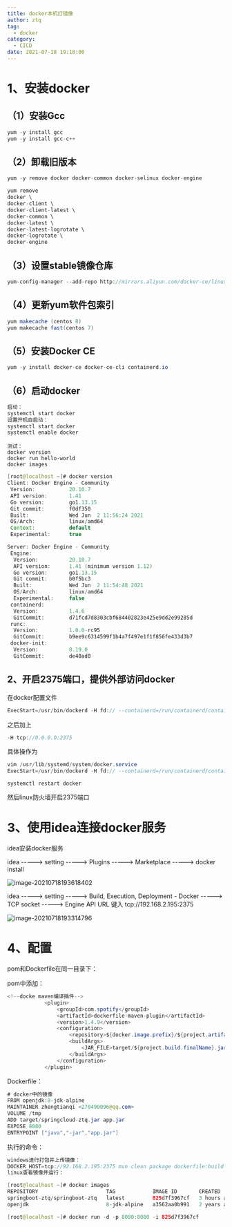 ```yaml
---
title: docker本机打镜像
author: ztq
tag:
  - docker
category:
  - CICD
date: 2021-07-18 19:18:00
---
```


# 1、安装docker

## （1）安装Gcc

```java
yum -y install gcc
yum -y install gcc-c++
```

## （2）卸载旧版本

```java
yum -y remove docker docker-common docker-selinux docker-engine

yum remove
docker \
docker-client \
docker-client-latest \
docker-common \
docker-latest \
docker-latest-logrotate \
docker-logrotate \
docker-engine
```

## （3）设置stable镜像仓库

```java
yum-config-manager --add-repo http://mirrors.aliyun.com/docker-ce/linux/centos/docker-ce.repo
```

## （4）更新yum软件包索引

```java
yum makecache (centos 8)
yum makecache fast(centos 7)
```

## （5）安装Docker CE

```java
yum -y install docker-ce docker-ce-cli containerd.io
```



## （6）启动docker

```java
启动：
systemctl start docker
设置开机自启动：
systemctl start docker
systemctl enable docker
```

```
测试：
docker version
docker run hello-world
docker images
```

```java
[root@localhost ~]# docker version
Client: Docker Engine - Community
 Version:           20.10.7
 API version:       1.41
 Go version:        go1.13.15
 Git commit:        f0df350
 Built:             Wed Jun  2 11:56:24 2021
 OS/Arch:           linux/amd64
 Context:           default
 Experimental:      true

Server: Docker Engine - Community
 Engine:
  Version:          20.10.7
  API version:      1.41 (minimum version 1.12)
  Go version:       go1.13.15
  Git commit:       b0f5bc3
  Built:            Wed Jun  2 11:54:48 2021
  OS/Arch:          linux/amd64
  Experimental:     false
 containerd:
  Version:          1.4.6
  GitCommit:        d71fcd7d8303cbf684402823e425e9dd2e99285d
 runc:
  Version:          1.0.0-rc95
  GitCommit:        b9ee9c6314599f1b4a7f497e1f1f856fe433d3b7
 docker-init:
  Version:          0.19.0
  GitCommit:        de40ad0
```

## 2、开启2375端口，提供外部访问docker

在docker配置文件

```java
ExecStart=/usr/bin/dockerd -H fd:// --containerd=/run/containerd/containerd.sock 
```

之后加上

```java
-H tcp://0.0.0.0:2375
```

具体操作为

```java
vim /usr/lib/systemd/system/docker.service
ExecStart=/usr/bin/dockerd -H fd:// --containerd=/run/containerd/containerd.sock -H tcp://0.0.0.0:2375
```

```
systemctl restart docker
```

然后linux防火墙开启2375端口

# 3、使用idea连接docker服务

idea安装docker服务

idea -----> setting -----> Plugins -----> Marketplace -----> docker install

![image-20210718193618402](/assets/images/image-20210718193618402.png)

idea -----> setting -----> Build, Execution, Deployment - Docker -----> TCP socket -----> Engine API URL 键入 tcp://192.168.2.195:2375

![image-20210718193314796](/assets/images/image-20210718193314796.png)

# 4、配置

pom和Dockerfile在同一目录下：

pom中添加：

```java
<!--docke maven编译插件-->
            <plugin>
                <groupId>com.spotify</groupId>
                <artifactId>dockerfile-maven-plugin</artifactId>
                <version>1.4.9</version>
                <configuration>
                    <repository>${docker.image.prefix}/${project.artifactId}</repository>
                    <buildArgs>
                        <JAR_FILE>target/${project.build.finalName}.jar</JAR_FILE>
                    </buildArgs>
                </configuration>
            </plugin>
```

Dockerfile：

```java
# docker中的镜像
FROM openjdk:8-jdk-alpine
MAINTAINER zhengtianqi <270490096@qq.com>
VOLUME /tmp
ADD target/springcloud-ztq.jar app.jar
EXPOSE 8080
ENTRYPOINT ["java","-jar","app.jar"]
```

执行的命令：

```java
windows进行打包并上传镜像：
DOCKER_HOST=tcp://92.168.2.195:2375 mvn clean package dockerfile:build
linux查看镜像并运行：

[root@localhost ~]# docker images
REPOSITORY                      TAG            IMAGE ID       CREATED       SIZE
springboot-ztq/springboot-ztq   latest         825d7f3967cf   3 hours ago   221MB
openjdk                         8-jdk-alpine   a3562aa0b991   2 years ago   105MB

[root@localhost ~]# docker run -d -p 8080:8080 -i 825d7f3967cf
```

